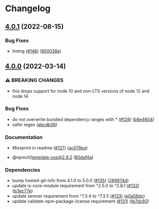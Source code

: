 # Changelog

## [4.0.1](https://github.com/npm/normalize-package-data/compare/v4.0.0...v4.0.1) (2022-08-15)


### Bug Fixes

* linting ([#146](https://github.com/npm/normalize-package-data/issues/146)) ([850038e](https://github.com/npm/normalize-package-data/commit/850038e68baa8155f55f9169977cb631fecbe1d4))

## [4.0.0](https://www.github.com/npm/normalize-package-data/compare/v3.0.3...v4.0.0) (2022-03-14)


### ⚠ BREAKING CHANGES

* this drops support for node 10 and non-LTS versions of node 12 and node 14

### Bug Fixes

* do not overwrite bundled dependency ranges with * ([#128](https://www.github.com/npm/normalize-package-data/issues/128)) ([b8e4604](https://www.github.com/npm/normalize-package-data/commit/b8e460412c45a334c71f874d8fe118522ae73c95))
* safer regex ([abcdb36](https://www.github.com/npm/normalize-package-data/commit/abcdb36f5bbeeb4d1e0a0aafac6aaf8b3e8488b3))


### Documentation

* Missprint in readme ([#127](https://www.github.com/npm/normalize-package-data/issues/127)) ([ac078ea](https://www.github.com/npm/normalize-package-data/commit/ac078eaa9bc3f41c971bdf5539e46b2738820156))


* @npmcli/template-oss@2.9.2 ([80daf4a](https://www.github.com/npm/normalize-package-data/commit/80daf4a771c0cae08695466f0b766f6989b31525))


### Dependencies

* bump hosted-git-info from 4.1.0 to 5.0.0 ([#135](https://www.github.com/npm/normalize-package-data/issues/135)) ([289674d](https://www.github.com/npm/normalize-package-data/commit/289674dc86fca6e2685d505b9e735bdc6ef84ea6))
* update is-core-module requirement from ^2.5.0 to ^2.8.1 ([#132](https://www.github.com/npm/normalize-package-data/issues/132)) ([b3ec77e](https://www.github.com/npm/normalize-package-data/commit/b3ec77e1413c17713ccd984ad2702679cc02f6eb))
* update semver requirement from ^7.3.4 to ^7.3.5 ([#133](https://www.github.com/npm/normalize-package-data/issues/133)) ([e0a56dc](https://www.github.com/npm/normalize-package-data/commit/e0a56dc76afa0da4e147afe8892c5b0306f1a77a))
* update validate-npm-package-license requirement ([#131](https://www.github.com/npm/normalize-package-data/issues/131)) ([fe7dc60](https://www.github.com/npm/normalize-package-data/commit/fe7dc60d74e8cdaaf8b0015e67a57b4aa5366f63))
